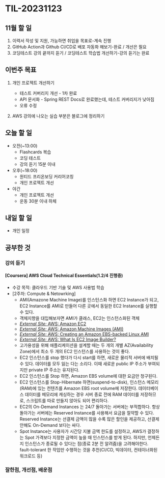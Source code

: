 # TIL-20231123

## 11월 할 일

1. 이력서 작성 및 지원, 가능하면 취업을 목표로-계속 진행
2. GitHub Action과 Github CI/CD로 배포 자동화 해보기-완료 / 개선은 필요
3. 코딩테스트 강의 끝까지 듣기 / 코딩테스트 학습법 개선하기-강의 듣기는 완료

## 이번주 목표

1. 개인 프로젝트 개선하기
  
   - 테스트 커버리지 개선 - 1차 완료
   - API 문서화 - Spring REST Docs로 완료했는데, 테스트 커버리지가 낮아짐
   - 오류 수정

2. AWS 강의에 나오는 실습 부분은 블로그에 정리하기

## 오늘 할 일

- 오전(~13:00)
  - Flashcards 복습
  - 코딩 테스트
  - 강의 듣기 15분 이내
- 오후(~18:00)
  - 원티드 프리온보딩 커리어코칭
  - 개인 프로젝트 개선
- 야간
  - 개인 프로젝트 개선
  - 운동 30분 이내 하체

## 내일 할 일

- 개인 일정

## 공부한 것

### 강의 듣기

#### [Coursera] AWS Cloud Technical Essentials(1.2/4 진행중)

- 수강 목적: 클라우드 기반 기술 및 AWS 사용법 학습
- [2주차: Compute & Netowrking]
  - AMI(Amazone Machine Image)를 인스턴스화 하면 EC2 Instance가 되고, EC2 Instance를 AMI로 만들어 다른 곳에서 동일한 EC2 Instance를 실행할 수 있다.
  - 객체지향을 대입해보자면 AMI가 클래스, EC2는 인스턴스화된 객체
  - [_External Site:_ AWS: Amazon EC2](https://aws.amazon.com/ec2/)
  - [_External Site:_ AWS: Amazon Machine Images (AMI)](https://docs.aws.amazon.com/AWSEC2/latest/UserGuide/AMIs.html)
  - [_External Site:_ AWS: Creating an Amazon EBS-backed Linux AMI](https://docs.aws.amazon.com/AWSEC2/latest/UserGuide/creating-an-ami-ebs.html)
  - [_External Site:_ AWS: What Is EC2 Image Builder?](https://docs.aws.amazon.com/imagebuilder/latest/userguide/what-is-image-builder.html)
  - 고가용성을 위해 애플리케이션을 설계할 때는 두 개의 개별 AZ(Availability Zone)에서 최소 두 개의 EC2 인스턴스를 사용하는 것이 좋다.
  - EC2 인스턴스를 stop 했다가 다시 start를 하면, 새로운 물리적 서버에 배치될 수 있다. 데이터를 모두 잃는 다는 소리다. 이때 새로운 public IP 주소가 부여되지만 private IP 주소는 유지된다.
  - EC2 인스턴스를 Stop 하면, Amazon EBS volume에 대한 요금만 청구된다.
  - EC2 인스턴스를 Stop-Hibernate 하면(suspend-to-disk), 인스턴스 메모리(RAM)에 있는 컨텐츠를 Amazon EBS root volume에 저장한다. 데이터베이스 데이터를 메모리에 캐싱하는 경우 서버 종료 전에 RAM 데이터를 저장하므로, 스크립트를 따로 만들지 않아도 되어 편리하다.
  - EC2의 On-Demand Instances 는 24/7 돌아가는 서버에는 부적합하다. 항상 돌아가는 서버에는 Reserved Instance를 사용해서 요금을 절약할 수 있다. Reserved Instance는 선결제 금액이 많을 수록 많은 할인을 제공하고, 선결제 안해도 On-Demand 보다는 싸다.
  - Spot Instance는 사용자가 시간당 지불 금액 한도를 설정하고, AWS가 결정하는 Spot 가격보다 지정한 금액이 높을 때 인스턴스를 받게 된다. 하지만, 언제든지 인스턴스가 종료될 수 있다는 점(종료 2분 전 알려줌)을 고려해야한다. fault-tolerant 한 작업만 수행하는 것을 추천(CI/CD, 빅데이터, 컨테이너화된 워크로드 등)

### 잘한점, 개선점, 배운점
